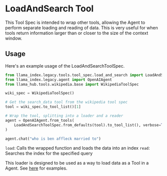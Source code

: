 # LoadAndSearch Tool

This Tool Spec is intended to wrap other tools, allowing the Agent to perform separate loading and reading of data. This is very useful for when tools return information larger than or closer to the size of the context window.

## Usage

Here's an example usage of the LoadAndSearchToolSpec.

```python
from llama_index.legacy.tools.tool_spec.load_and_search import LoadAndSearchToolSpec
from llama_index.legacy.agent import OpenAIAgent
from llama_hub.tools.wikipedia.base import WikipediaToolSpec

wiki_spec = WikipediaToolSpec()

# Get the search_data tool from the wikipedia tool spec
tool = wiki_spec.to_tool_list()[1]

# Wrap the tool, splitting into a loader and a reader
agent = OpenAIAgent.from_tools(
    LoadAndSearchToolSpec.from_defaults(tool).to_tool_list(), verbose=True
)

agent.chat("who is ben affleck married to")
```

`load`: Calls the wrapped function and loads the data into an index
`read`: Searches the index for the specified query

This loader is designed to be used as a way to load data as a Tool in a Agent. See [here](https://github.com/emptycrown/llama-hub/tree/main) for examples.
